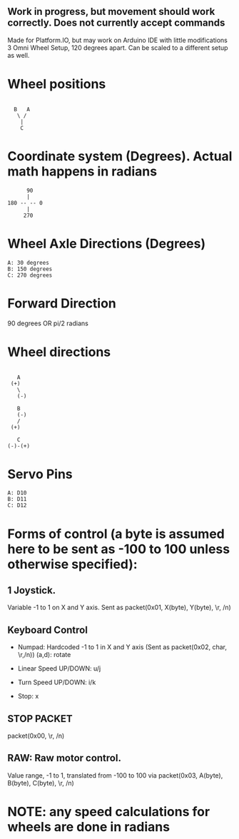 ## Work in progress, but movement should work correctly. Does not currently accept commands ##

Made for Platform.IO, but may work on Arduino IDE with little modifications
3 Omni Wheel Setup,  120 degrees apart. Can be scaled to a different setup as well.

# Wheel positions #

```

  B   A
   \ /
    |
    C

```
 
# Coordinate system (Degrees). Actual math happens in radians #

```
      90
      |
180 -- -- 0
      |
     270
```

# Wheel Axle Directions (Degrees) #

```
A: 30 degrees
B: 150 degrees
C: 270 degrees
```

# Forward Direction #

90 degrees OR pi/2 radians

# Wheel directions #

```
 
   A
 (+)
   \
   (-)

   B
   (-)
   /
 (+)    
    
   C
(-)-(+)
```

# Servo Pins #

```
A: D10
B: D11
C: D12
```

# Forms of control (a byte is assumed here to be sent as -100 to 100 unless otherwise specified): #

## 1 Joystick. ##

Variable -1 to 1 on X and Y axis. Sent as packet(0x01, X(byte), Y(byte), \r, /n)

## Keyboard Control ##

- Numpad: Hardcoded -1 to 1 in X and Y axis (Sent as packet(0x02, char, \r,/n)) (a,d): rotate

- Linear Speed UP/DOWN: u/j

- Turn Speed UP/DOWN: i/k

- Stop: x

## STOP PACKET ##

packet(0x00, \r, /n)

## RAW: Raw motor control. ##

Value range, -1 to 1, translated from -100 to 100 via packet(0x03, A(byte), B(byte), C(byte), \r, /n)

# NOTE: any speed calculations for wheels are done in radians #